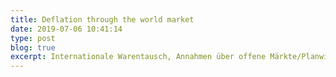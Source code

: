 ```yaml
---
title: Deflation through the world market
date: 2019-07-06 10:41:14
type: post
blog: true
excerpt: Internationale Warentausch, Annahmen über offene Märkte/Planwirtschaft!, Deflationäre Tendenz globaler Arbeitsmärkte?. 
---
```

